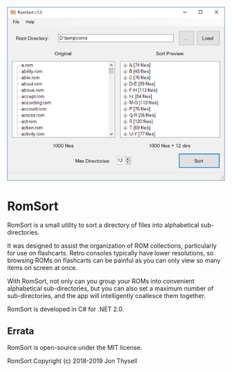 ![RomSort ScreenShot](./.github/screenshot.png)

# RomSort #

RomSort is a small utility to sort a directory of files into alphabetical sub-directories.

It was designed to assist the organization of ROM collections, particularly for use on flashcarts. Retro consoles typically have lower resolutions, so browsing ROMs on flashcarts can be painful as you can only view so many items on screen at once.

With RomSort, not only can you group your ROMs into convenient alphabetical sub-directories, but you can also set a maximum number of sub-directories, and the app will intelligently coallesce them together.

RomSort is developed in C# for .NET 2.0.

## Errata ##

RomSort is open-source under the MIT license.

RomSort Copyright (c) 2018-2019 Jon Thysell
